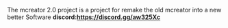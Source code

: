 The mcreator 2.0 project is a project for remake the old mcreator into a new better Software
**discord:https://discord.gg/aw325Xc**
